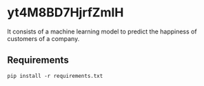 # yt4M8BD7HjrfZmIH 

It consists of a machine learning model to predict the happiness of customers of a company.

## Requirements

```pip install -r requirements.txt```


